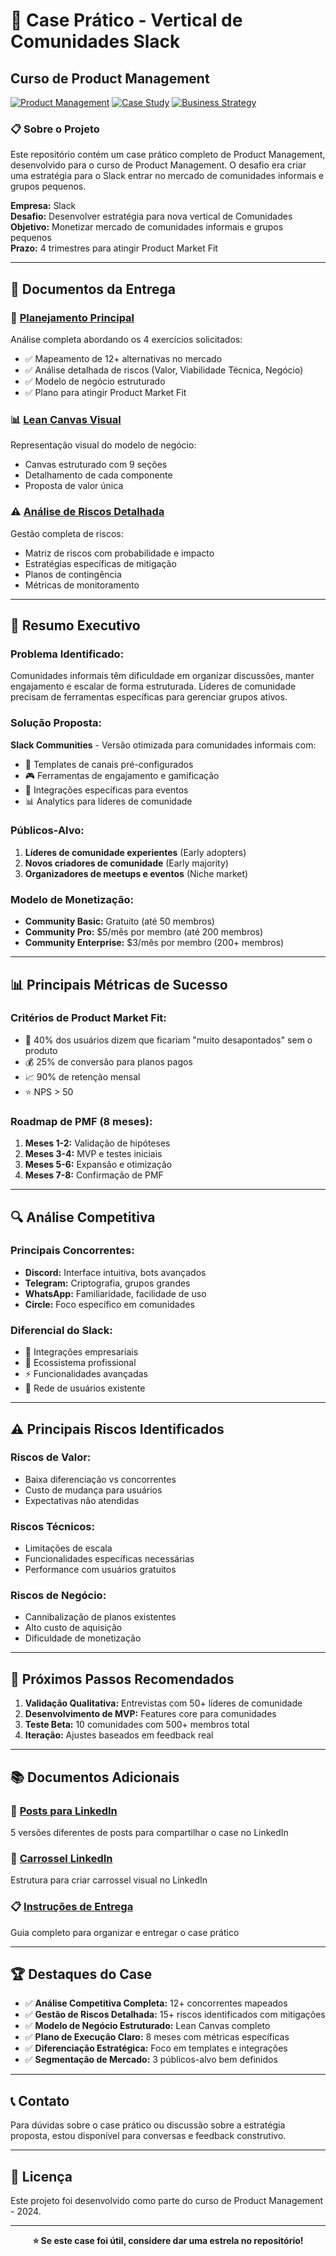 # 🚀 Case Prático - Vertical de Comunidades Slack

## Curso de Product Management

[![Product Management](https://img.shields.io/badge/Product-Management-blue)](https://github.com/topics/product-management)
[![Case Study](https://img.shields.io/badge/Case-Study-green)](https://github.com/topics/case-study)
[![Business Strategy](https://img.shields.io/badge/Business-Strategy-orange)](https://github.com/topics/business-strategy)

### 📋 **Sobre o Projeto**

Este repositório contém um case prático completo de Product Management, desenvolvido para o curso de Product Management. O desafio era criar uma estratégia para o Slack entrar no mercado de comunidades informais e grupos pequenos.

**Empresa:** Slack  
**Desafio:** Desenvolver estratégia para nova vertical de Comunidades  
**Objetivo:** Monetizar mercado de comunidades informais e grupos pequenos  
**Prazo:** 4 trimestres para atingir Product Market Fit

---

## 📁 **Documentos da Entrega**

### **📄 [Planejamento Principal](slack_vertical_comunidades_planejamento.md)**

Análise completa abordando os 4 exercícios solicitados:

- ✅ Mapeamento de 12+ alternativas no mercado
- ✅ Análise detalhada de riscos (Valor, Viabilidade Técnica, Negócio)
- ✅ Modelo de negócio estruturado
- ✅ Plano para atingir Product Market Fit

### **📊 [Lean Canvas Visual](lean_canvas_slack_communities.md)**

Representação visual do modelo de negócio:

- Canvas estruturado com 9 seções
- Detalhamento de cada componente
- Proposta de valor única

### **⚠️ [Análise de Riscos Detalhada](analise_riscos_detalhada.md)**

Gestão completa de riscos:

- Matriz de riscos com probabilidade e impacto
- Estratégias específicas de mitigação
- Planos de contingência
- Métricas de monitoramento

---

## 🎯 **Resumo Executivo**

### **Problema Identificado:**

Comunidades informais têm dificuldade em organizar discussões, manter engajamento e escalar de forma estruturada. Líderes de comunidade precisam de ferramentas específicas para gerenciar grupos ativos.

### **Solução Proposta:**

**Slack Communities** - Versão otimizada para comunidades informais com:

- 🎨 Templates de canais pré-configurados
- 🎮 Ferramentas de engajamento e gamificação
- 🔗 Integrações específicas para eventos
- 📊 Analytics para líderes de comunidade

### **Públicos-Alvo:**

1. **Líderes de comunidade experientes** (Early adopters)
2. **Novos criadores de comunidade** (Early majority)
3. **Organizadores de meetups e eventos** (Niche market)

### **Modelo de Monetização:**

- **Community Basic:** Gratuito (até 50 membros)
- **Community Pro:** $5/mês por membro (até 200 membros)
- **Community Enterprise:** $3/mês por membro (200+ membros)

---

## 📊 **Principais Métricas de Sucesso**

### **Critérios de Product Market Fit:**

- 🎯 40% dos usuários dizem que ficariam "muito desapontados" sem o produto
- 💰 25% de conversão para planos pagos
- 📈 90% de retenção mensal
- ⭐ NPS > 50

### **Roadmap de PMF (8 meses):**

1. **Meses 1-2:** Validação de hipóteses
2. **Meses 3-4:** MVP e testes iniciais
3. **Meses 5-6:** Expansão e otimização
4. **Meses 7-8:** Confirmação de PMF

---

## 🔍 **Análise Competitiva**

### **Principais Concorrentes:**

- **Discord:** Interface intuitiva, bots avançados
- **Telegram:** Criptografia, grupos grandes
- **WhatsApp:** Familiaridade, facilidade de uso
- **Circle:** Foco específico em comunidades

### **Diferencial do Slack:**

- 🔗 Integrações empresariais
- 💼 Ecossistema profissional
- ⚡ Funcionalidades avançadas
- 👥 Rede de usuários existente

---

## ⚠️ **Principais Riscos Identificados**

### **Riscos de Valor:**

- Baixa diferenciação vs concorrentes
- Custo de mudança para usuários
- Expectativas não atendidas

### **Riscos Técnicos:**

- Limitações de escala
- Funcionalidades específicas necessárias
- Performance com usuários gratuitos

### **Riscos de Negócio:**

- Cannibalização de planos existentes
- Alto custo de aquisição
- Dificuldade de monetização

---

## 🚀 **Próximos Passos Recomendados**

1. **Validação Qualitativa:** Entrevistas com 50+ líderes de comunidade
2. **Desenvolvimento de MVP:** Features core para comunidades
3. **Teste Beta:** 10 comunidades com 500+ membros total
4. **Iteração:** Ajustes baseados em feedback real

---

## 📚 **Documentos Adicionais**

### **📱 [Posts para LinkedIn](post_linkedin_case_slack.md)**

5 versões diferentes de posts para compartilhar o case no LinkedIn

### **🎨 [Carrossel LinkedIn](carrossel_linkedin_slack.md)**

Estrutura para criar carrossel visual no LinkedIn

### **📋 [Instruções de Entrega](INSTRUCOES_ENTREGA_PM3.md)**

Guia completo para organizar e entregar o case prático

---

## 🏆 **Destaques do Case**

- ✅ **Análise Competitiva Completa:** 12+ concorrentes mapeados
- ✅ **Gestão de Riscos Detalhada:** 15+ riscos identificados com mitigações
- ✅ **Modelo de Negócio Estruturado:** Lean Canvas completo
- ✅ **Plano de Execução Claro:** 8 meses com métricas específicas
- ✅ **Diferenciação Estratégica:** Foco em templates e integrações
- ✅ **Segmentação de Mercado:** 3 públicos-alvo bem definidos

---

## 📞 **Contato**

Para dúvidas sobre o case prático ou discussão sobre a estratégia proposta, estou disponível para conversas e feedback construtivo.

---

## 📄 **Licença**

Este projeto foi desenvolvido como parte do curso de Product Management - 2024.

---

<div align="center">

**⭐ Se este case foi útil, considere dar uma estrela no repositório!**

</div>
